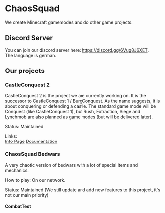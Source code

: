 # ChaosSquad
We create Minecraft gamemodes and do other game projects.

## Discord Server
You can join our discord server here: https://discord.gg/6Vug8J6XET.  
The language is german.

## Our projects
### CastleConquest 2
CastleConquest 2 is the project we are currently working on. It is the successor to CastleConquest 1 / BurgConquest.
As the name suggests, it is about conquering or defending a castle.
The standard game mode will be Conquest (like CastleConquest 1), but Rush, Extraction, Siege and Lynchmob are also planned as game modes (but will be delivered later).

Status: Maintained

Links:  
[Info Page](https://chaossquad.net/castle-conquest-2/) [Documentation](https://documentation.chaossquad.net/books/castle-conquest-2)

### ChaosSquad Bedwars
A very chaotic version of bedwars with a lot of special items and mechanics.
  
How to play: On our network.
  
Status: Maintained (We still update and add new features to this project, it's not our main priority)
#### CombatTest
CombatTest is a gamemode, originally intended to be a testing gamemode for the combat system of CastleConquest 2, it developed into a gamemode of its own.
It is a FFA or TDM gamemode with a special combat system.
  
Where to play: On our minecraft network.
  
Status: Maintained (We still update and add new features to this project, it's not our main priority)

Links:  
[Info Page](https://chaossquad.net/combattest/)

### ACM-2
A large map that has multiple pvp gamemodes.
  
Rush:  
As an attacker, you need to blow up the defenders' targets. As a defender, you need to prevent the enemies from blowing up your targets.  
The attackers have only a limited amount of respawns and time.  
The game mode is based on the Rush mode from Battlefield 3/4.
  
Team Deathmatch:  
Both teams have a specific amounts of respawns. The first team that has no respawns anymore loses.
  
Capture the Flag:  
Take the flag from the enemy base to your own base to capture it.  
After capturing a specific amount of flags, your team wins.
  
The gamemodes were created only with a datapack, no plugins were used.
  
Where to play: On our minecraft network. But sometimes it is in maintenance because of a minecraft version update.
  
Status: Finished (Will be ported to newer versions, but no new features will be added)

Links:  
[Info Page](https://chaossquad.net/acm-2/)
### CastleConquest 1 / BurgConquest
A pvp map and gamemode where you need to capture a castle or defend it.
  
The map was created with command blocks and later also with datapacks.  
No plugins were used, this would work in vanilla.
  
Where to play: The map isn't published anywhere, but it is playable sometimes at events on our discord server.
  
Status: Finished (Will be ported to newer versions, but no new features will be added)

Links:  
[Info Page](https://chaossquad.net/castle-conquest-1/)
